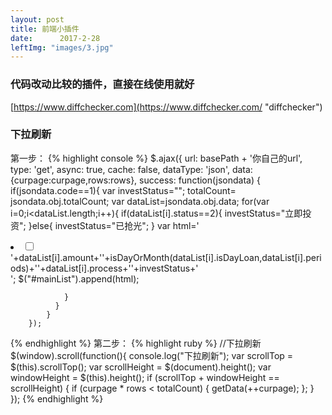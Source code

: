 ```yaml
---
layout: post
title: 前端小插件
date:      2017-2-28
leftImg: "images/3.jpg"
---
```


### 代码改动比较的插件，直接在线使用就好

[https://www.diffchecker.com](https://www.diffchecker.com/ "diffchecker")
<br>
### 下拉刷新

第一步：
{% highlight console %}
$.ajax({
            url: basePath + '你自己的url',
            type: 'get',
            async: true,
            cache: false,
            dataType: 'json',
            data:{curpage:curpage,rows:rows},
            success: function(jsondata) {
                if(jsondata.code==1){
                var investStatus="";
                totalCount= jsondata.obj.totalCount;
                var dataList=jsondata.obj.data;
                for(var i=0;i<dataList.length;i++){
                    if(dataList[i].status==2){
                        investStatus="立即投资";
                    }else{
                        investStatus="已抢光";
                    }
                    var html='<li data-id="'+dataList[i].id+'" data-status="'+dataList[i].status+'"><span><input name="'+dataList[i].id+'" type="checkbox" data-status="'+dataList[i].status+'"/></span><span>'+dataList[i].amount+'</span><span>'+isDayOrMonth(dataList[i].isDayLoan,dataList[i].periods)+'</span><span>'+dataList[i].process+'</span><span>'+investStatus+'</span></li>';
                    $("#mainList").append(html);

                }
              }
            }
        });
{% endhighlight %}
第二步：
{% highlight ruby %}
//下拉刷新
    $(window).scroll(function(){
        console.log("下拉刷新");
        var scrollTop = $(this).scrollTop();
        var scrollHeight = $(document).height();
        var windowHeight = $(this).height();
        if (scrollTop + windowHeight == scrollHeight) {
            if (curpage * rows < totalCount) {
                getData(++curpage);
            };
        }
    });
{% endhighlight %}
